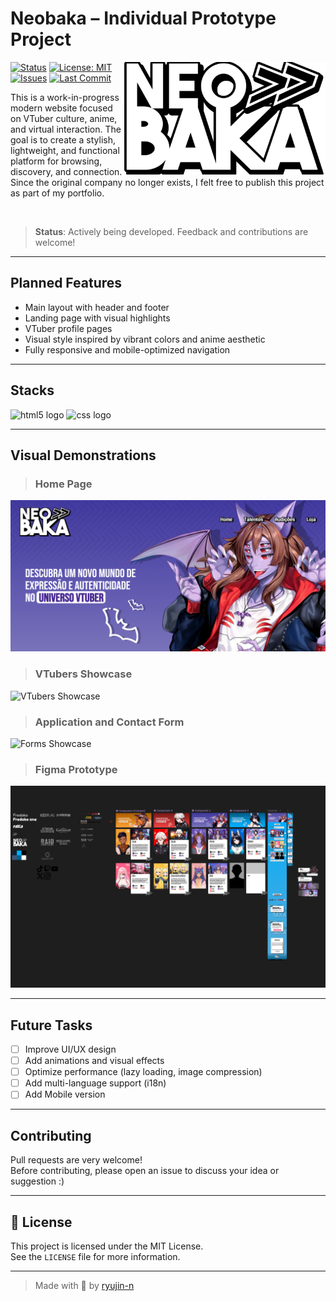 #  Neobaka – Individual Prototype Project

<img align="right" src="src/logo 1.png"  height="180">

[![Status](https://img.shields.io/badge/status-in%20development-yellow)](https://github.com/ryujin-n/neobaka)
[![License: MIT](https://img.shields.io/badge/license-MIT-blue.svg)](https://opensource.org/licenses/MIT)
[![Issues](https://img.shields.io/github/issues/ryujin-n/neobaka)](https://github.com/ryujin-n/neobaka/issues)
[![Last Commit](https://img.shields.io/github/last-commit/ryujin-n/neobaka)](https://github.com/ryujin-n/neobaka/commits/main)

This is a work-in-progress modern website focused on VTuber culture, anime, and virtual interaction. The goal is to create a stylish, lightweight, and functional platform for browsing, discovery, and connection. Since the original company no longer exists, I felt free to publish this project as part of my portfolio.

<br>

> **Status**: Actively being developed. Feedback and contributions are welcome!

---

## Planned Features

- Main layout with header and footer  
- Landing page with visual highlights  
- VTuber profile pages  
- Visual style inspired by vibrant colors and anime aesthetic  
- Fully responsive and mobile-optimized navigation  

---

## Stacks 


 <img src="https://img.shields.io/badge/HTML5-E34F26?logo=html5&logoColor=white&style=for-the-badge" height="40" alt="html5 logo"  /> <img src="https://img.shields.io/badge/CSS-1572B6?logo=css&logoColor=white&style=for-the-badge" height="40" alt="css logo"  />
 
---

## Visual Demonstrations

> ### Home Page

<img src="assets/Screenshot 2025-08-01 002213.png">

> ### VTubers Showcase

<img src="assets/gif1-min.gif" alt="VTubers Showcase"/>

> ### Application and Contact Form

<img src="assets/gif2.gif" alt="Forms Showcase"/>

> ### Figma Prototype

<img src="assets/Screenshot_10.png" alt="Forms Showcase"/>

---

## Future Tasks

- [ ] Improve UI/UX design  
- [ ] Add animations and visual effects
- [ ] Optimize performance (lazy loading, image compression)  
- [ ] Add multi-language support (i18n)  
- [ ] Add Mobile version

---

## Contributing

Pull requests are very welcome!  
Before contributing, please open an issue to discuss your idea or suggestion :)

---

## 📄 License

This project is licensed under the MIT License.  
See the `LICENSE` file for more information.

---

> Made with 💛 by [ryujin-n](https://github.com/ryujin-n)
